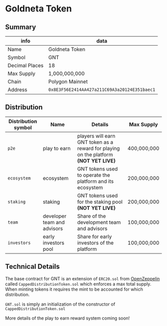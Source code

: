 # Goldneta Token

## Summary

info | data
-|-
Name | Goldneta Token
Symbol | GNT
Decimal Places | 18
Max Supply | 1,000,000,000
Chain | Polygon Mainnet
Address | `0x8E3F56E2414AA427a211C69A3a20124E351baec1`

## Distribution

Distribution symbol | Name | Details | Max Supply
-|-|-|-
`p2e` | play to earn | players will earn GNT token as a reward for playing on the platform **(NOT YET LIVE)** | 400,000,000
`ecosystem` | ecosystem | GNT tokens used to operate the platform and its ecosystem | 200,000,000
`staking` | staking | GNT tokens used for the staking pool **(NOT YET LIVE)** | 200,000,000
`team` | developer team and advisors | Share of the development team and advisors | 100,000,000
`investors` | early investors pool | Share for early investors of the platform | 100,000,000

## Technical Details

The base contract for GNT is an extension of `ERC20.sol` from [OpenZeppelin](https://github.com/OpenZeppelin/openzeppelin-contracts/blob/master/contracts/token/ERC20/ERC20.sol) called `CappedDistributionToken.sol` which enforces a max total supply. When minting tokens it requires the mint to be accounted for which distribution.

`GNT.sol` is simply an initialization of the constructor of `CappedDistributionToken.sol`

More details of the play to earn reward system coming soon!
